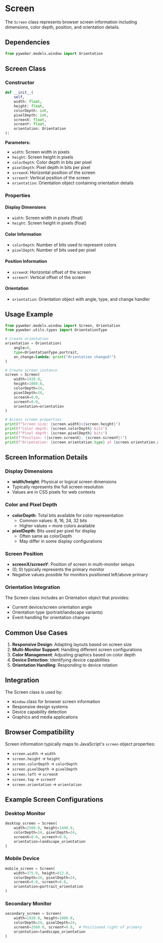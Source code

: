 # Screen

The `Screen` class represents browser screen information including dimensions, color depth, position, and orientation details.

## Dependencies

```python
from pyweber.models.window import Orientation
```

## Screen Class

### Constructor
```python
def __init__(
    self,
    width: float,
    height: float,
    colorDepth: int,
    pixelDepth: int,
    screenX: float,
    screenY: float,
    orientation: Orientation
):
```

**Parameters:**
- `width`: Screen width in pixels
- `height`: Screen height in pixels
- `colorDepth`: Color depth in bits per pixel
- `pixelDepth`: Pixel depth in bits per pixel
- `screenX`: Horizontal position of the screen
- `screenY`: Vertical position of the screen
- `orientation`: Orientation object containing orientation details

### Properties

#### Display Dimensions
- `width`: Screen width in pixels (float)
- `height`: Screen height in pixels (float)

#### Color Information
- `colorDepth`: Number of bits used to represent colors
- `pixelDepth`: Number of bits used per pixel

#### Position Information
- `screenX`: Horizontal offset of the screen
- `screenY`: Vertical offset of the screen

#### Orientation
- `orientation`: Orientation object with angle, type, and change handler

## Usage Example

```python
from pyweber.models.window import Screen, Orientation
from pyweber.utils.types import OrientationType

# Create orientation
orientation = Orientation(
    angle=0,
    type=OrientationType.portrait,
    on_change=lambda: print("Orientation changed!")
)

# Create screen instance
screen = Screen(
    width=1920.0,
    height=1080.0,
    colorDepth=24,
    pixelDepth=24,
    screenX=0.0,
    screenY=0.0,
    orientation=orientation
)

# Access screen properties
print(f"Screen size: {screen.width}x{screen.height}")
print(f"Color depth: {screen.colorDepth} bits")
print(f"Pixel depth: {screen.pixelDepth} bits")
print(f"Position: ({screen.screenX}, {screen.screenY})")
print(f"Orientation: {screen.orientation.type} at {screen.orientation.angle}°")
```

## Screen Information Details

### Display Dimensions
- **width/height**: Physical or logical screen dimensions
- Typically represents the full screen resolution
- Values are in CSS pixels for web contexts

### Color and Pixel Depth
- **colorDepth**: Total bits available for color representation
  - Common values: 8, 16, 24, 32 bits
  - Higher values = more colors available
- **pixelDepth**: Bits used per pixel for display
  - Often same as colorDepth
  - May differ in some display configurations

### Screen Position
- **screenX/screenY**: Position of screen in multi-monitor setups
- (0, 0) typically represents the primary monitor
- Negative values possible for monitors positioned left/above primary

### Orientation Integration
The Screen class includes an Orientation object that provides:
- Current device/screen orientation angle
- Orientation type (portrait/landscape variants)
- Event handling for orientation changes

## Common Use Cases

1. **Responsive Design**: Adapting layouts based on screen size
2. **Multi-Monitor Support**: Handling different screen configurations
3. **Color Management**: Adjusting graphics based on color depth
4. **Device Detection**: Identifying device capabilities
5. **Orientation Handling**: Responding to device rotation

## Integration

The Screen class is used by:
- `Window` class for browser screen information
- Responsive design systems
- Device capability detection
- Graphics and media applications

## Browser Compatibility

Screen information typically maps to JavaScript's `screen` object properties:
- `screen.width` → `width`
- `screen.height` → `height`
- `screen.colorDepth` → `colorDepth`
- `screen.pixelDepth` → `pixelDepth`
- `screen.left` → `screenX`
- `screen.top` → `screenY`
- `screen.orientation` → `orientation`

## Example Screen Configurations

### Desktop Monitor
```python
desktop_screen = Screen(
    width=2560.0, height=1440.0,
    colorDepth=24, pixelDepth=24,
    screenX=0.0, screenY=0.0,
    orientation=landscape_orientation
)
```

### Mobile Device
```python
mobile_screen = Screen(
    width=375.0, height=812.0,
    colorDepth=24, pixelDepth=24,
    screenX=0.0, screenY=0.0,
    orientation=portrait_orientation
)
```

### Secondary Monitor
```python
secondary_screen = Screen(
    width=1920.0, height=1080.0,
    colorDepth=24, pixelDepth=24,
    screenX=2560.0, screenY=0.0,  # Positioned right of primary
    orientation=landscape_orientation
)
```